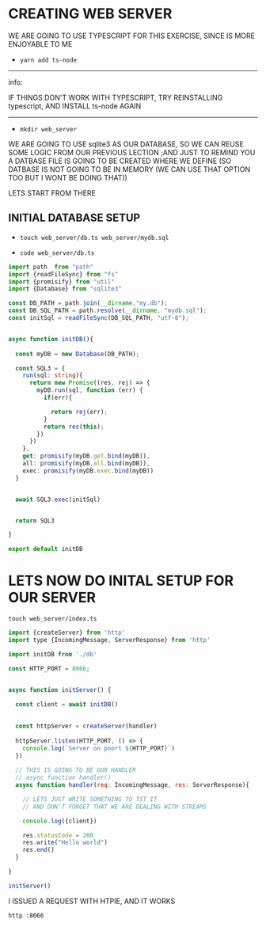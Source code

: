 # CREATING WEB SERVER

WE ARE GOING TO USE TYPESCRIPT FOR THIS EXERCISE, SINCE IS MORE ENJOYABLE TO ME

- `yarn add ts-node`

***

info:

IF THINGS DON'T WORK WITH TYPESCRIPT, TRY REINSTALLING typescript, AND INSTALL ts-node AGAIN

***

- `mkdir web_server`

WE ARE GOING TO USE sqlite3 AS OUR DATABASE, SO WE CAN REUSE SOME LOGIC FROM OUR PREVIOUS LECTION ;AND JUST TO REMIND YOU A DATBASE FILE IS GOING TO BE CREATED WHERE WE DEFINE (SO DATBASE IS NOT GOING TO BE IN MEMORY (WE CAN USE THAT OPTION TOO BUT I WONT BE DOING THAT))

LETS START FROM THERE

## INITIAL DATABASE SETUP

- `touch web_server/db.ts web_server/mydb.sql`

- `code web_server/db.ts`

```ts
import path  from "path"
import {readFileSync} from "fs"
import {promisify} from "util"
import {Database} from "sqlite3"

const DB_PATH = path.join(__dirname,"my.db");
const DB_SQL_PATH = path.resolve(__dirname, "mydb.sql");
const initSql = readFileSync(DB_SQL_PATH, "utf-8");


async function initDB(){
  
  const myDB = new Database(DB_PATH);

  const SQL3 = {
    run(sql: string){
      return new Promise((res, rej) => {
        myDB.run(sql, function (err) {
          if(err){

            return rej(err);
          } 
          return res(this);
        })
      })
    },
    get: promisify(myDB.get.bind(myDB)),
    all: promisify(myDB.all.bind(myDB)),
    exec: promisify(myDB.exec.bind(myDB))
  }


  await SQL3.exec(initSql)


  return SQL3

}

export default initDB
```

# LETS NOW DO INITAL SETUP FOR OUR SERVER

```
touch web_server/index.ts
```

```js
import {createServer} from 'http'
import type {IncomingMessage, ServerResponse} from 'http'

import initDB from './db'

const HTTP_PORT = 8066;


async function initServer() {
  
  const client = await initDB()

  
  const httpServer = createServer(handler)
  
  httpServer.listen(HTTP_PORT, () => {
    console.log(`Server on poort ${HTTP_PORT}`)
  })
  
  // THIS IS GOING TO BE OUR HANDLER
  // async function handler()
  async function handler(req: IncomingMessage, res: ServerResponse){

    // LETS JUST WRITE SOMETHING TO TST IT
    // AND DON'T FORGET THAT WE ARE DEALING WITH STREAMS

    console.log({client})

    res.statusCode = 200
    res.write("Hello world")
    res.end()
  }

}

initServer()
```

I ISSUED A REQUEST WITH HTPIE, AND IT WORKS

```
http :8066
```